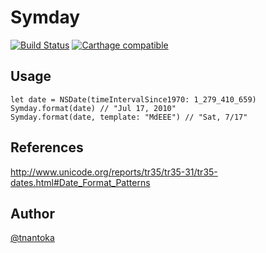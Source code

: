 # Symday

[![Build Status](https://travis-ci.org/tnantoka/Symday.svg?branch=master)](https://travis-ci.org/tnantoka/Symday)
[![Carthage compatible](https://img.shields.io/badge/Carthage-compatible-4BC51D.svg?style=flat)](https://github.com/Carthage/Carthage)

## Usage

```
let date = NSDate(timeIntervalSince1970: 1_279_410_659)
Symday.format(date) // "Jul 17, 2010"
Symday.format(date, template: "MdEEE") // "Sat, 7/17"
```

## References

http://www.unicode.org/reports/tr35/tr35-31/tr35-dates.html#Date_Format_Patterns

## Author

[@tnantoka](https://twitter.com/tnantoka)

